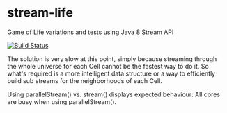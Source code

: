 stream-life
===========

Game of Life variations and tests using Java 8 Stream API

[![Build Status](https://travis-ci.org/mkrogemann/stream-life.svg?branch=master)](https://travis-ci.org/mkrogemann/stream-life)

The solution is very slow at this point, simply because streaming through the whole universe for each Cell cannot be the fastest
way to do it. So what's required is a more intelligent data structure or a way to efficiently build sub streams for the neighborhoods
of each Cell.

Using parallelStream() vs. stream() displays expected behaviour: All cores are busy when using parallelStream().
